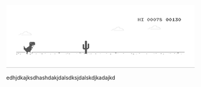 ![image](https://github.com/sudimuk2017/qwaszx/blob/main/dino.gif)


edhjdkajksdhashdakjdalsdksjdalskdjkadajkd
